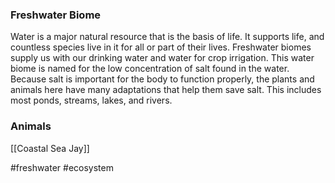 
### Freshwater Biome
Water is a major natural resource that is the basis of life. It supports life, and countless species live in it for all or part of their lives. Freshwater biomes supply us with our drinking water and water for crop irrigation. This water biome is named for the low concentration of salt found in the water. Because salt is important for the body to function properly, the plants and animals here have many adaptations that help them save salt. This includes most ponds, streams, lakes, and rivers.

### Animals
[[Coastal Sea Jay]]

#freshwater #ecosystem 